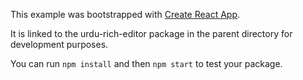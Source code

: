 This example was bootstrapped with [Create React App](https://github.com/facebook/create-react-app).

It is linked to the urdu-rich-editor package in the parent directory for development purposes.

You can run `npm install` and then `npm start` to test your package.
